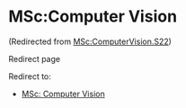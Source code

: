 






MSc:Computer Vision
===================



(Redirected from [MSc:ComputerVision.S22](/index.php?title=MSc:ComputerVision.S22&redirect=no "MSc:ComputerVision.S22"))  

Redirect page


Redirect to:

* [MSc: Computer Vision](/index.php/MSc:_Computer_Vision "MSc: Computer Vision")









